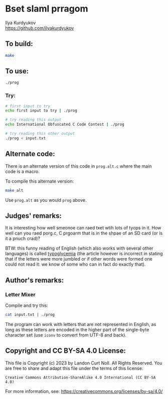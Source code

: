 # Bset slaml prragom

Ilya Kurdyukov\
<https://github.com/ilyakurdyukov>


## To build:

```sh
make
```


## To use:

```sh
./prog
```


### Try:

```sh
# first input to try
echo first input to try | ./prog

# try reading this output
echo International Obfuscated C Code Contest | ./prog

# try reading this other output
./prog < input.txt
```

## Alternate code:

There is an alternate version of this code in `prog.alt.c` where the main code is a macro.

To compile this alternate version:

```sh
make alt
```

Use `prog.alt` as you would `prog` above.


## Judges' remarks:

It is interesting how well smeonoe can raed txet wtih lots of tyops in it.
How well can you raed porg.c, C prgoarm that is in the shpae of an SD card (or
is it a pnuch crad)?

BTW: this funny reading of English (which also works with several other
languages) is called
[typoglycemia](https://www.mrc-cbu.cam.ac.uk/personal/matt.davis/Cmabrigde/)
(the article however is incorrect in stating that if the letters were more
jumbled or if other words were formed one could not read it: we know of some who
can in fact do exactly that).


## Author's remarks:

### Letter Mixer ###

Compile and try this:

```sh
cat input.txt | ./prog
```

The program can work with letters that are not represented in English, as long as these letters are encoded in the higher part of the single-byte character set (use `iconv` to convert from UTF-8 and back).


## Copyright and CC BY-SA 4.0 License:

This file is Copyright (c) 2023 by Landon Curt Noll.  All Rights Reserved.
You are free to share and adapt this file under the terms of this license:

    Creative Commons Attribution-ShareAlike 4.0 International (CC BY-SA 4.0)

For more information, see: https://creativecommons.org/licenses/by-sa/4.0/
